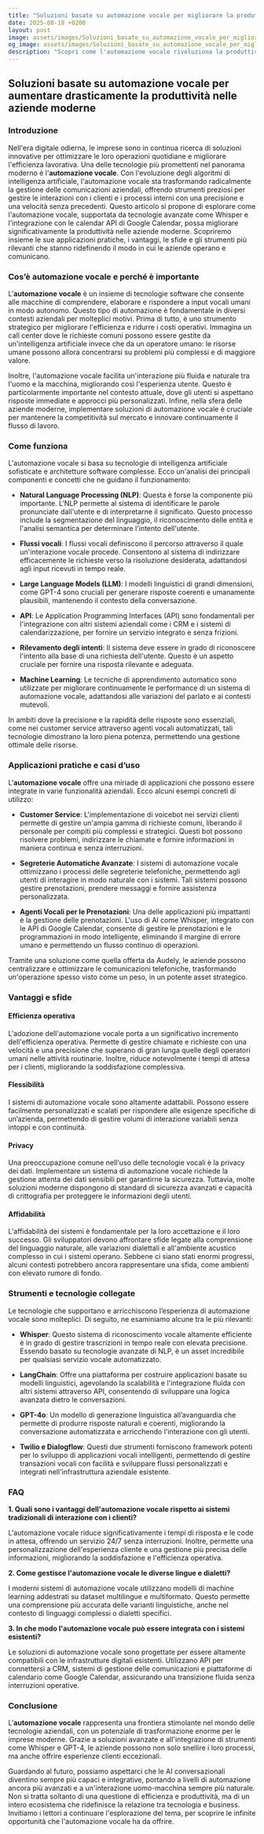 ```yaml
---
title: "Soluzioni basate su automazione vocale per migliorare la produttività nelle aziende moderne"
date: 2025-08-18 +0200
layout: post
image: assets/images/Soluzioni_basate_su_automazione_vocale_per_migliorare_la_produttivit_nelle_aziende_moderne.jpg
og_image: assets/images/Soluzioni_basate_su_automazione_vocale_per_migliorare_la_produttivit_nelle_aziende_moderne.jpg
description: "Scopri come l'automazione vocale rivoluziona la produttività nelle aziende moderne con tecnologie come Whisper e Google Calendar, migliorando i risultati."
---
```


## Soluzioni basate su automazione vocale per aumentare drasticamente la produttività nelle aziende moderne

### Introduzione

Nell'era digitale odierna, le imprese sono in continua ricerca di soluzioni innovative per ottimizzare le loro operazioni quotidiane e migliorare l'efficienza lavorativa. Una delle tecnologie più promettenti nel panorama moderno è l'**automazione vocale**. Con l'evoluzione degli algoritmi di intelligenza artificiale, l'automazione vocale sta trasformando radicalmente la gestione delle comunicazioni aziendali, offrendo strumenti preziosi per gestire le interazioni con i clienti e i processi interni con una precisione e una velocità senza precedenti. Questo articolo si propone di esplorare come l'automazione vocale, supportata da tecnologie avanzate come Whisper e l'integrazione con le calendar API di Google Calendar, possa migliorare significativamente la produttività nelle aziende moderne. Scopriremo insieme le sue applicazioni pratiche, i vantaggi, le sfide e gli strumenti più rilevanti che stanno ridefinendo il modo in cui le aziende operano e comunicano.

### Cos’è automazione vocale e perché è importante

L'**automazione vocale** è un insieme di tecnologie software che consente alle macchine di comprendere, elaborare e rispondere a input vocali umani in modo autonomo. Questo tipo di automazione è fondamentale in diversi contesti aziendali per molteplici motivi. Prima di tutto, è uno strumento strategico per migliorare l'efficienza e ridurre i costi operativi. Immagina un call center dove le richieste comuni possono essere gestite da un'intelligenza artificiale invece che da un operatore umano: le risorse umane possono allora concentrarsi su problemi più complessi e di maggiore valore.

Inoltre, l'automazione vocale facilita un'interazione più fluida e naturale tra l'uomo e la macchina, migliorando così l'esperienza utente. Questo è particolarmente importante nel contesto attuale, dove gli utenti si aspettano risposte immediate e approcci più personalizzati. Infine, nella sfera delle aziende moderne, implementare soluzioni di automazione vocale è cruciale per mantenere la competitività sul mercato e innovare continuamente il flusso di lavoro.

### Come funziona

L'automazione vocale si basa su tecnologie di intelligenza artificiale sofisticate e architetture software complesse. Ecco un'analisi dei principali componenti e concetti che ne guidano il funzionamento:

- **Natural Language Processing (NLP)**: Questa è forse la componente più importante. L'NLP permette al sistema di identificare le parole pronunciate dall'utente e di interpretarne il significato. Questo processo include la segmentazione del linguaggio, il riconoscimento delle entità e l'analisi semantica per determinare l'intento dell'utente.

- **Flussi vocali**: I flussi vocali definiscono il percorso attraverso il quale un'interazione vocale procede. Consentono al sistema di indirizzare efficacemente le richieste verso la risoluzione desiderata, adattandosi agli input ricevuti in tempo reale.

- **Large Language Models (LLM)**: I modelli linguistici di grandi dimensioni, come GPT-4 sono cruciali per generare risposte coerenti e umanamente plausibili, mantenendo il contesto della conversazione.

- **API**: Le Application Programming Interfaces (API) sono fondamentali per l'integrazione con altri sistemi aziendali come i CRM e i sistemi di calendarizzazione, per fornire un servizio integrato e senza frizioni.

- **Rilevamento degli intenti**: Il sistema deve essere in grado di riconoscere l'intento alla base di una richiesta dell'utente. Questo è un aspetto cruciale per fornire una risposta rilevante e adeguata.

- **Machine Learning**: Le tecniche di apprendimento automatico sono utilizzate per migliorare continuamente le performance di un sistema di automazione vocale, adattandosi alle variazioni del parlato e ai contesti mutevoli.

In ambiti dove la precisione e la rapidità delle risposte sono essenziali, come nei customer service attraverso agenti vocali automatizzati, tali tecnologie dimostrano la loro piena potenza, permettendo una gestione ottimale delle risorse.

### Applicazioni pratiche e casi d’uso

L'**automazione vocale** offre una miriade di applicazioni che possono essere integrate in varie funzionalità aziendali. Ecco alcuni esempi concreti di utilizzo:

- **Customer Service**: L'implementazione di voicebot nei servizi clienti permette di gestire un'ampia gamma di richieste comuni, liberando il personale per compiti più complessi e strategici. Questi bot possono risolvere problemi, indirizzare le chiamate e fornire informazioni in maniera continua e senza interruzioni.

- **Segreterie Automatiche Avanzate**: I sistemi di automazione vocale ottimizzano i processi delle segreterie telefoniche, permettendo agli utenti di interagire in modo naturale con i sistemi. Tali sistemi possono gestire prenotazioni, prendere messaggi e fornire assistenza personalizzata.

- **Agenti Vocali per le Prenotazioni**: Una delle applicazioni più impattanti è la gestione delle prenotazioni. L'uso di AI come Whisper, integrato con le API di Google Calendar, consente di gestire le prenotazioni e le programmazioni in modo intelligente, eliminando il margine di errore umano e permettendo un flusso continuo di operazioni.

Tramite una soluzione come quella offerta da Audely, le aziende possono centralizzare e ottimizzare le comunicazioni telefoniche, trasformando un'operazione spesso visto come un peso, in un potente asset strategico.

### Vantaggi e sfide

#### Efficienza operativa

L'adozione dell'automazione vocale porta a un significativo incremento dell'efficienza operativa. Permette di gestire chiamate e richieste con una velocità e una precisione che superano di gran lunga quelle degli operatori umani nelle attività routinarie. Inoltre, riduce notevolmente i tempi di attesa per i clienti, migliorando la soddisfazione complessiva.

#### Flessibilità

I sistemi di automazione vocale sono altamente adattabili. Possono essere facilmente personalizzati e scalati per rispondere alle esigenze specifiche di un’azienda, permettendo di gestire volumi di interazione variabili senza intoppi e con continuità.

#### Privacy

Una preoccupazione comune nell'uso delle tecnologie vocali è la privacy dei dati. Implementare un sistema di automazione vocale richiede la gestione attenta dei dati sensibili per garantirne la sicurezza. Tuttavia, molte soluzioni moderne dispongono di standard di sicurezza avanzati e capacità di crittografia per proteggere le informazioni degli utenti.

#### Affidabilità

L'affidabilità dei sistemi è fondamentale per la loro accettazione e il loro successo. Gli sviluppatori devono affrontare sfide legate alla comprensione del linguaggio naturale, alle variazioni dialettali e all'ambiente acustico complesso in cui i sistemi operano. Sebbene ci siano stati enormi progressi, alcuni contesti potrebbero ancora rappresentare una sfida, come ambienti con elevato rumore di fondo.

### Strumenti e tecnologie collegate

Le tecnologie che supportano e arricchiscono l’esperienza di automazione vocale sono molteplici. Di seguito, ne esaminiamo alcune tra le più rilevanti:

- **Whisper**: Questo sistema di riconoscimento vocale altamente efficiente è in grado di gestire trascrizioni in tempo reale con elevata precisione. Essendo basato su tecnologie avanzate di NLP, è un asset incredibile per qualsiasi servizio vocale automatizzato.

- **LangChain**: Offre una piattaforma per costruire applicazioni basate su modelli linguistici, agevolando la scalabilità e l'integrazione fluida con altri sistemi attraverso API, consentendo di sviluppare una logica avanzata dietro le conversazioni.

- **GPT-4o**: Un modello di generazione linguistica all’avanguardia che permette di produrre risposte naturali e coerenti, migliorando la conversazione automatizzata e arricchendo l'interazione con gli utenti.

- **Twilio e Dialogflow**: Questi due strumenti forniscono framework potenti per lo sviluppo di applicazioni vocali intelligenti, permettendo di gestire transazioni vocali con facilità e sviluppare flussi personalizzati e integrati nell'infrastruttura aziendale esistente.

### FAQ

**1. Quali sono i vantaggi dell'automazione vocale rispetto ai sistemi tradizionali di interazione con i clienti?**

L'automazione vocale riduce significativamente i tempi di risposta e le code in attesa, offrendo un servizio 24/7 senza interruzioni. Inoltre, permette una personalizzazione dell'esperienza cliente e una gestione più precisa delle informazioni, migliorando la soddisfazione e l'efficienza operativa.

**2. Come gestisce l'automazione vocale le diverse lingue e dialetti?**

I moderni sistemi di automazione vocale utilizzano modelli di machine learning addestrati su dataset multilingue e multiformato. Questo permette una comprensione più accurata delle varianti linguistiche, anche nel contesto di linguaggi complessi o dialetti specifici.

**3. In che modo l'automazione vocale può essere integrata con i sistemi esistenti?**

Le soluzioni di automazione vocale sono progettate per essere altamente compatibili con le infrastrutture digitali esistenti. Utilizzano API per connettersi a CRM, sistemi di gestione delle comunicazioni e piattaforme di calendario come Google Calendar, assicurando una transizione fluida senza interruzioni operative.

### Conclusione

L'**automazione vocale** rappresenta una frontiera stimolante nel mondo delle tecnologie aziendali, con un potenziale di trasformazione enorme per le imprese moderne. Grazie a soluzioni avanzate e all'integrazione di strumenti come Whisper e GPT-4, le aziende possono non solo snellire i loro processi, ma anche offrire esperienze clienti eccezionali.

Guardando al futuro, possiamo aspettarci che le AI conversazionali diventino sempre più capaci e integrative, portando a livelli di automazione ancora più avanzati e a un'interazione uomo-macchina sempre più naturale. Non si tratta soltanto di una questione di efficienza e produttività, ma di un intero ecosistema che ridefinisce la relazione tra tecnologia e business. Invitiamo i lettori a continuare l'esplorazione del tema, per scoprire le infinite opportunità che l'automazione vocale ha da offrire.